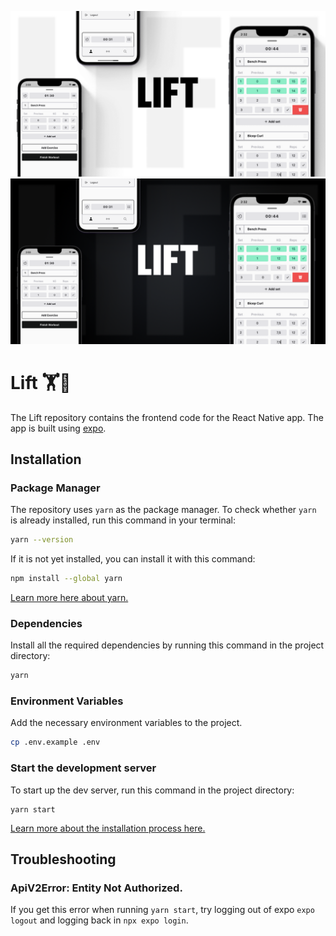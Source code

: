<p align="center">
<img src="./screenshots/lift-light.png#gh-light-mode-only">
<img src="./screenshots/lift-dark.png#gh-dark-mode-only">

# Lift 🏋️💪

The Lift repository contains the frontend code for the React Native app. The app is built using [expo](https://expo.dev/).

## Installation

### Package Manager

The repository uses `yarn` as the package manager. To check whether `yarn` is already installed, run this command in your terminal:

```bash
yarn --version
```

If it is not yet installed, you can install it with this command:

```bash
npm install --global yarn
```

[Learn more here about yarn.](https://classic.yarnpkg.com/lang/en/docs/install/#mac-stable)

### Dependencies

Install all the required dependencies by running this command in the project directory:

```bash
yarn
```

### Environment Variables

Add the necessary environment variables to the project.

```bash
cp .env.example .env
```

### Start the development server

To start up the dev server, run this command in the project directory:

```bash‚
yarn start
```

[Learn more about the installation process here.](https://docs.expo.dev/get-started/installation/)

## Troubleshooting

### ApiV2Error: Entity Not Authorized.

If you get this error when running `yarn start`, try logging out of expo `expo logout` and logging back in `npx expo login`.
